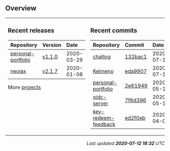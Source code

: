 ## Overview

<table><tr><td valign="top">

### Recent releases

<!-- recent_releases starts -->

| Repository | Version | Date |
| :- | :- | :- |
| [personal-portfolio](https://github.com/Keimeno/personal-portfolio) | [v1.1.0](https://github.com/Keimeno/personal-portfolio/releases/tag/v1.1.0) | 2020-03-29 |
| [neojax](https://github.com/Keimeno/neojax) | [v2.1.7](https://github.com/Keimeno/neojax/releases/tag/v2.1.7) | 2020-01-08 |
<!-- recent_releases ends -->

More [projects](https://github.com/Keimeno?tab=repositories)

</td><td valign="top">

### Recent commits

<!-- recent_commits starts -->

| Repository | Commit | Date |
| :- | :- | :- |      
| [chatlog](https://github.com/Keimeno/chatlog) | [132bac1](https://github.com/Keimeno/chatlog/commit/132bac1b0981f4160b453a38b5885097129c63c0) | 2020-07-12
| [Keimeno](https://github.com/Keimeno/Keimeno) | [eda9907](https://github.com/Keimeno/Keimeno/commit/eda9907f35278276b12f0fd9a9e545f193200c4e) | 2020-07-12
| [personal-portfolio](https://github.com/Keimeno/personal-portfolio) | [2e61949](https://github.com/Keimeno/personal-portfolio/commit/2e61949cb271dc5c71642bd0e74d79da54a83587) | 2020-05-16
| [oidc-server](https://github.com/LuminuNET/oidc-server) | [7f6d396](https://github.com/LuminuNET/oidc-server/commit/7f6d3966eaaa241be86f7b8a20ddd2c19a3a0680) | 2020-05-15
| [key-redeem-feedback](https://github.com/LuminuNET/key-redeem-feedback) | [ed2f0eb](https://github.com/LuminuNET/key-redeem-feedback/commit/ed2f0eb887c5ab59f0a6208edebed6595847fa50) | 2020-04-05
<!-- recent_commits ends -->

</td></tr></table>

<p style="text-align: right; font-style: italic;">
Last updated 
<b>
<!-- last_updated starts -->
2020-07-12 18:32
<!-- last_updated ends -->
</b>
UTC
</p>
